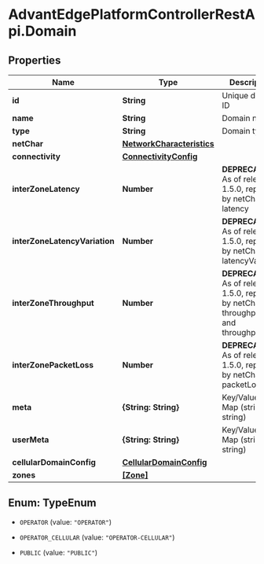 # AdvantEdgePlatformControllerRestApi.Domain

## Properties
Name | Type | Description | Notes
------------ | ------------- | ------------- | -------------
**id** | **String** | Unique domain ID | [optional] 
**name** | **String** | Domain name | [optional] 
**type** | **String** | Domain type | [optional] 
**netChar** | [**NetworkCharacteristics**](NetworkCharacteristics.md) |  | [optional] 
**connectivity** | [**ConnectivityConfig**](ConnectivityConfig.md) |  | [optional] 
**interZoneLatency** | **Number** | **DEPRECATED** As of release 1.5.0, replaced by netChar latency | [optional] 
**interZoneLatencyVariation** | **Number** | **DEPRECATED** As of release 1.5.0, replaced by netChar latencyVariation | [optional] 
**interZoneThroughput** | **Number** | **DEPRECATED** As of release 1.5.0, replaced by netChar throughputUl and throughputDl | [optional] 
**interZonePacketLoss** | **Number** | **DEPRECATED** As of release 1.5.0, replaced by netChar packetLoss | [optional] 
**meta** | **{String: String}** | Key/Value Pair Map (string, string) | [optional] 
**userMeta** | **{String: String}** | Key/Value Pair Map (string, string) | [optional] 
**cellularDomainConfig** | [**CellularDomainConfig**](CellularDomainConfig.md) |  | [optional] 
**zones** | [**[Zone]**](Zone.md) |  | [optional] 


<a name="TypeEnum"></a>
## Enum: TypeEnum


* `OPERATOR` (value: `"OPERATOR"`)

* `OPERATOR_CELLULAR` (value: `"OPERATOR-CELLULAR"`)

* `PUBLIC` (value: `"PUBLIC"`)




